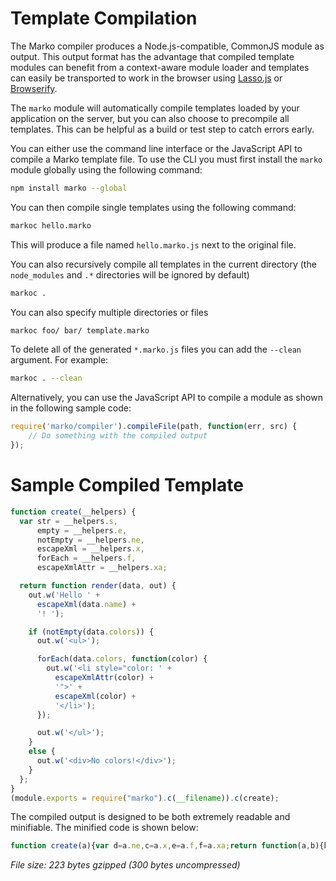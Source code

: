 Template Compilation
====================

The Marko compiler produces a Node.js-compatible, CommonJS module as output. This output format has the advantage that compiled template modules can benefit from a context-aware module loader and templates can easily be transported to work in the browser using [Lasso.js](https://github.com/lasso-js/lasso) or [Browserify](https://github.com/substack/node-browserify).

The `marko` module will automatically compile templates loaded by your application on the server, but you can also choose to precompile all templates. This can be helpful as a build or test step to catch errors early.

You can either use the command line interface or the JavaScript API to compile a Marko template file. To use the CLI you must first install the `marko` module globally using the following command:
```bash
npm install marko --global
```

You can then compile single templates using the following command:
```bash
markoc hello.marko
```

This will produce a file named `hello.marko.js` next to the original file.

You can also recursively compile all templates in the current directory (the `node_modules` and `.*` directories will be ignored by default)

```bash
markoc .
```

You can also specify multiple directories or files
```bash
markoc foo/ bar/ template.marko
```

To delete all of the generated `*.marko.js` files you can add the `--clean` argument. For example:
```bash
markoc . --clean
```


Alternatively, you can use the JavaScript API to compile a module as shown in the following sample code:
```javascript
require('marko/compiler').compileFile(path, function(err, src) {
    // Do something with the compiled output
});
```

# Sample Compiled Template

```javascript
function create(__helpers) {
  var str = __helpers.s,
      empty = __helpers.e,
      notEmpty = __helpers.ne,
      escapeXml = __helpers.x,
      forEach = __helpers.f,
      escapeXmlAttr = __helpers.xa;

  return function render(data, out) {
    out.w('Hello ' +
      escapeXml(data.name) +
      '! ');

    if (notEmpty(data.colors)) {
      out.w('<ul>');

      forEach(data.colors, function(color) {
        out.w('<li style="color: ' +
          escapeXmlAttr(color) +
          '">' +
          escapeXml(color) +
          '</li>');
      });

      out.w('</ul>');
    }
    else {
      out.w('<div>No colors!</div>');
    }
  };
}
(module.exports = require("marko").c(__filename)).c(create);
```

The compiled output is designed to be both extremely readable and minifiable. The minified code is shown below:


```javascript
function create(a){var d=a.ne,c=a.x,e=a.f,f=a.xa;return function(a,b){b.w("Hello "+c(a.name)+"! ");d(a.colors)?(b.w("<ul>"),e(a.colors,function(a){b.w('<li style="color: '+f(a)+'">'+c(a)+"</li>")}),b.w("</ul>")):b.w("<div>No colors!</div>")}}(module.exports=require("marko").c(__filename)).c(create);
```

_File size: 223 bytes gzipped (300 bytes uncompressed)_
